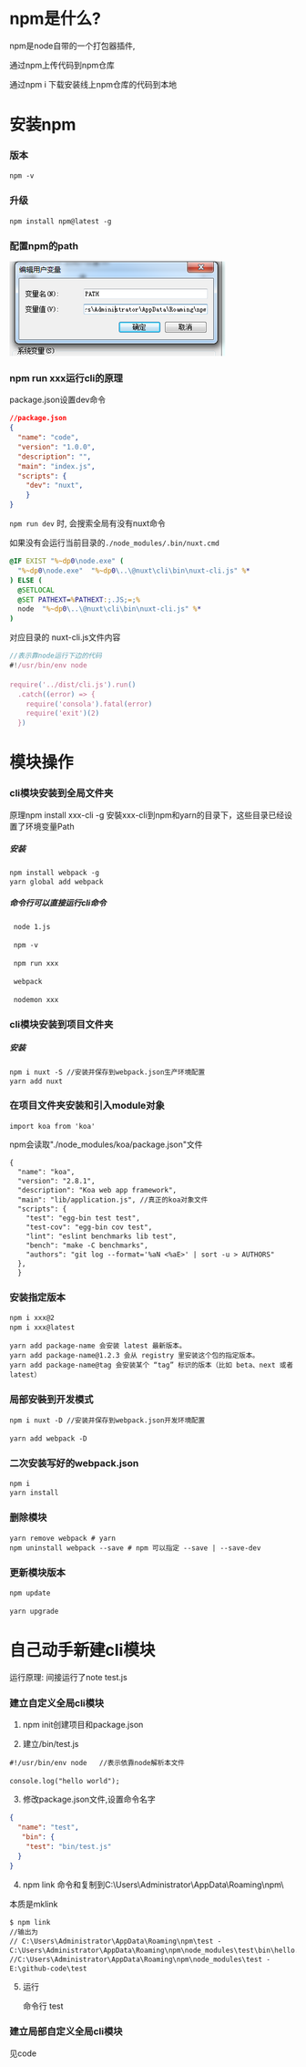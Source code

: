 # npm是什么?

npm是node自带的一个打包器插件,

通过npm上传代码到npm仓库 

通过npm i 下载安装线上npm仓库的代码到本地


# 安装npm


### 版本

    npm -v

### 升级

    npm install npm@latest -g


### 配置npm的path
![1](./2.png)



### npm run xxx运行cli的原理

package.json设置dev命令

```json
//package.json
{
  "name": "code",
  "version": "1.0.0",
  "description": "",
  "main": "index.js",
  "scripts": {
    "dev": "nuxt",
    }
}
```

`npm run dev` 时, 会搜索全局有没有nuxt命令 

如果没有会运行当前目录的`./node_modules/.bin/nuxt.cmd`

```cmd
@IF EXIST "%~dp0\node.exe" (
  "%~dp0\node.exe"  "%~dp0\..\@nuxt\cli\bin\nuxt-cli.js" %*
) ELSE (
  @SETLOCAL
  @SET PATHEXT=%PATHEXT:;.JS;=;%
  node  "%~dp0\..\@nuxt\cli\bin\nuxt-cli.js" %*
)
```

对应目录的  nuxt-cli.js文件内容

```js
//表示靠node运行下边的代码
#!/usr/bin/env node

require('../dist/cli.js').run()
  .catch((error) => {
    require('consola').fatal(error)
    require('exit')(2)
  })
```



# 模块操作

### cli模块安装到全局文件夹

 原理npm install xxx-cli -g 安裝xxx-cli到npm和yarn的目录下，这些目录已经设置了环境变量Path

##### 安装

```
npm install webpack -g 
yarn global add webpack 
```

##### 命令行可以直接运行cli**命令**

```
 node 1.js
 
 npm -v
 
 npm run xxx
 
 webpack  
 
 nodemon xxx
```

### cli模块安装到项目文件夹

##### 安装

```
npm i nuxt -S //安装并保存到webpack.json生产环境配置
yarn add nuxt 
```



### 在项目文件夹安装和引入module对象


```
import koa from 'koa'
```
npm会读取"./node_modules/koa/package.json"文件

```
{
  "name": "koa",
  "version": "2.8.1",
  "description": "Koa web app framework",
  "main": "lib/application.js", //真正的koa对象文件
  "scripts": {
    "test": "egg-bin test test",
    "test-cov": "egg-bin cov test",
    "lint": "eslint benchmarks lib test",
    "bench": "make -C benchmarks",
    "authors": "git log --format='%aN <%aE>' | sort -u > AUTHORS"
  },
  }
```

### 安装指定版本

```html
npm i xxx@2
npm i xxx@latest
```
```
yarn add package-name 会安装 latest 最新版本。
yarn add package-name@1.2.3 会从 registry 里安装这个包的指定版本。
yarn add package-name@tag 会安装某个 “tag” 标识的版本（比如 beta、next 或者 latest）
```

### 局部安裝到开发模式

```
npm i nuxt -D //安装并保存到webpack.json开发环境配置

yarn add webpack -D
```

### 二次安装写好的webpack.json

```
npm i
yarn install
```


### 删除模块

```
yarn remove webpack # yarn
npm uninstall webpack --save # npm 可以指定 --save | --save-dev
```

### 更新模块版本
```
npm update

yarn upgrade
```

# 自己动手新建cli模块

运行原理: 间接运行了note test.js

### 建立自定义全局cli模块

1. npm init创建项目和package.json

2. 建立/bin/test.js

```
#!/usr/bin/env node   //表示依靠node解析本文件

console.log("hello world");
```

3. 修改package.json文件,设置命令名字

```json
{
  "name": "test",
   "bin": {
    "test": "bin/test.js"
  }
}

```
4. npm link 命令和复制到C:\Users\Administrator\AppData\Roaming\npm\

本质是mklink
```
$ npm link
//输出为
// C:\Users\Administrator\AppData\Roaming\npm\test - C:\Users\Administrator\AppData\Roaming\npm\node_modules\test\bin\hello.js
//C:\Users\Administrator\AppData\Roaming\npm\node_modules\test - E:\github-code\test
```

5. 运行

   命令行  test

### 建立局部自定义全局cli模块

见code

